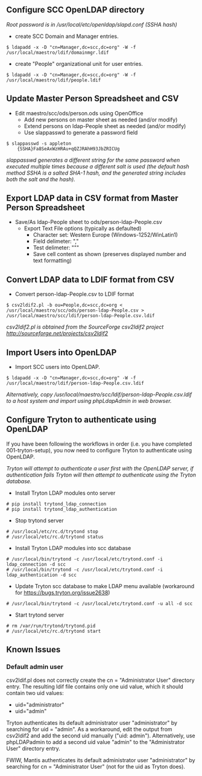 ## Configure SCC OpenLDAP directory

*Root password is in /usr/local/etc/openldap/slapd.conf (SSHA hash)*

* create SCC Domain and Manager entries.

```
$ ldapadd -x -D "cn=Manager,dc=scc,dc=org" -W -f /usr/local/maestro/ldif/domainmgr.ldif
```    

- create "People" organizational unit for user entries.

```
$ ldapadd -x -D "cn=Manager,dc=scc,dc=org" -W -f /usr/local/maestro/ldif/people.ldif
```    

## Update Master Person Spreadsheet and CSV

* Edit maestro/scc/ods/person.ods using OpenOffice
    * Add new persons on master sheet as needed (and/or modify)
    * Extend persons on ldap-People sheet as needed (and/or modify)
    * Use slappasswd to generate a password field

    
```
$ slappasswd -s appleton
    {SSHA}Fa8SeAxWzHRAu+qQZJRAhH93JbZRICUg
```

*slappasswd generates a different string for the same password when executed multiple times because a different salt is used (the  default hash method SSHA is a salted SHA-1 hash, and the generated string includes both the salt and the hash).*
    
## Export LDAP data in CSV format from Master Person Spreadsheet

* Save/As ldap-People sheet to ods/person-ldap-People.csv
    * Export Text File options (typically as defaulted)
        * Character set: Western Europe (Windows-1252/WinLatin1)
        * Field delimeter: ","
        * Test delimeter: """
        * Save cell content as shown (preserves displayed number and text formatting)


## Convert LDAP data to LDIF format from CSV

* Convert person-ldap-People.csv to LDIF format

```
$ csv2ldif2.pl -b ou=People,dc=scc,dc=org < /usr/local/maestro/scc/ods/person-ldap-People.csv > /usr/local/maestro/scc/ldif/person-ldap-People.csv.ldif
```
    
*csv2ldif2.pl is obtained from the SourceForge csv2ldif2 project http://sourceforge.net/projects/csv2ldif2*

## Import Users into OpenLDAP

* Import SCC users into OpenLDAP.

```
$ ldapadd -x -D "cn=Manager,dc=scc,dc=org" -W -f /usr/local/maestro/ldif/person-ldap-People.csv.ldif
```
    

*Alternatively, copy /usr/local/maestro/scc/ldif/person-ldap-People.csv.ldif to a host system and import using phpLdapAdmin in web browser.*

## Configure Tryton to authenticate using OpenLDAP

If you have been following the workflows in order (i.e. you have completed 001-tryton-setup), you now need to configure Tryton to authenticate using OpenLDAP.

*Tryton will attempt to authenticate a user first with the OpenLDAP server, if authentication fails Tryton will then attempt to authenticate using the Tryton database.*

* Install Tryton LDAP modules onto server

```
# pip install trytond_ldap_connection
# pip install trytond_ldap_authentication
```

* Stop trytond server

```
# /usr/local/etc/rc.d/trytond stop
# /usr/local/etc/rc.d/trytond status
```

* Install Tryton LDAP modules into scc database

```
# /usr/local/bin/trytond -c /usr/local/etc/trytond.conf -i ldap_connection -d scc
# /usr/local/bin/trytond -c /usr/local/etc/trytond.conf -i ldap_authentication -d scc
```

* Update Tryton scc database to make LDAP menu available (workaround for https://bugs.tryton.org/issue2638)

```
# /usr/local/bin/trytond -c /usr/local/etc/trytond.conf -u all -d scc
```

* Start trytond server

```
# rm /var/run/trytond/trytond.pid
# /usr/local/etc/rc.d/trytond start
```

## Known Issues

### Default admin user

csv2ldif.pl does not correctly create the cn = "Administrator User" directory entry. The resulting ldif file contains only one uid value, which it should contain two uid values:
* uid="administrator"
* uid="admin"
    
Tryton authenticates its default administrator user "administrator" by searching for uid = "admin". As a workaround, edit the output from csv2ldif2 and add the second uid manually ("uid: admin"). Alternatively, use phpLDAPadmin to add a second uid value "admin" to the "Administrator User" directory entry.
 
FWIW, Mantis authenticates its default administrator user "administrator" by searching for cn = "Administrator User" (not for the uid as Tryton does).
